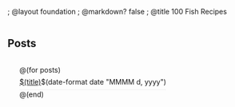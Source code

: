 ; @layout foundation
; @markdown? false
; @title 100 Fish Recipes

<style>
  .posts {
    list-style-type: none;
    margin-left: 0;
  }

  .posts li {
    border-bottom: 1px solid #EEE;
    padding: 7px 0px;
  }

  .date {
    float: right;
  }
</style>

<div class="row">
  <div class="large-12 columns">
    <h2>Posts</h2>
  </div>
</div>

<div class="row">
  <div class="large-12 columns">
    <ul class="posts">
      @(for posts)
      <li>
        <a href="$(url)">$(title)</a>
        <span class="date">$(date-format date "MMMM d, yyyy")</span>
      </li>
      @(end)
    </ul>
  </div>
</div>
